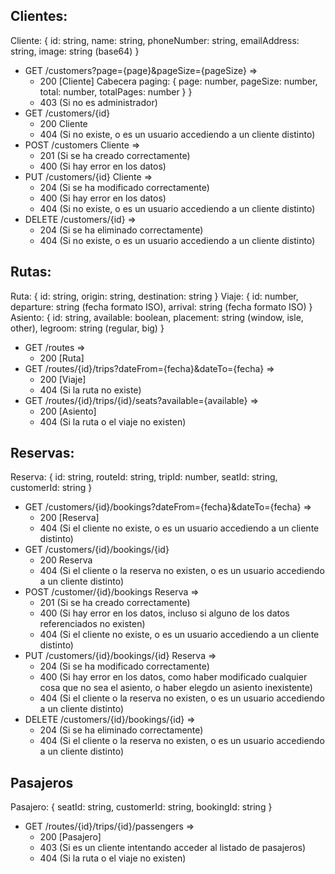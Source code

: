 ## Clientes:

Cliente: { id: string, name: string, phoneNumber: string, emailAddress: string, image: string (base64) }

* GET /customers?page={page}&pageSize={pageSize} => 
    * 200 [Cliente] Cabecera paging: { page: number, pageSize: number, total: number, totalPages: number } }
    * 403 (Si no es administrador)
* GET /customers/{id} 
    * 200 Cliente
    * 404 (Si no existe, o es un usuario accediendo a un cliente distinto)
* POST /customers Cliente => 
    * 201 (Si se ha creado correctamente)
    * 400 (Si hay error en los datos)
* PUT /customers/{id} Cliente =>
    * 204 (Si se ha modificado correctamente)
    * 400 (Si hay error en los datos)
    * 404 (Si no existe, o es un usuario accediendo a un cliente distinto)
* DELETE /customers/{id} => 
    * 204 (Si se ha eliminado correctamente)
    * 404 (Si no existe, o es un usuario accediendo a un cliente distinto)

## Rutas:

Ruta: { id: string, origin: string, destination: string }
Viaje: { id: number, departure: string (fecha formato ISO), arrival: string (fecha formato ISO) }
Asiento: { id: string, available: boolean, placement: string (window, isle, other), legroom: string (regular, big) }

* GET /routes => 
    * 200 [Ruta]
* GET /routes/{id}/trips?dateFrom={fecha}&dateTo={fecha} => 
    * 200 [Viaje]
    * 404 (Si la ruta no existe)
* GET /routes/{id}/trips/{id}/seats?available={available} =>
    * 200 [Asiento]
    * 404 (Si la ruta o el viaje no existen)

## Reservas:

Reserva: { id: string, routeId: string, tripId: number, seatId: string, customerId: string }

* GET /customers/{id}/bookings?dateFrom={fecha}&dateTo={fecha} =>
    * 200 [Reserva]
    * 404 (Si el cliente no existe, o es un usuario accediendo a un cliente distinto)
* GET /customers/{id}/bookings/{id}
    * 200 Reserva
    * 404 (Si el cliente o la reserva no existen, o es un usuario accediendo a un cliente distinto)
* POST /customer/{id}/bookings Reserva =>
    * 201 (Si se ha creado correctamente)
    * 400 (Si hay error en los datos, incluso si alguno de los datos referenciados no existen)
    * 404 (Si el cliente no existe, o es un usuario accediendo a un cliente distinto)
* PUT /customers/{id}/bookings/{id} Reserva =>
    * 204 (Si se ha modificado correctamente)
    * 400 (Si hay error en los datos, como haber modificado cualquier cosa que no sea el asiento, o haber elegdo un asiento inexistente)
    * 404 (Si el cliente o la reserva no existen, o es un usuario accediendo a un cliente distinto)
* DELETE /customers/{id}/bookings/{id} => 
    * 204 (Si se ha eliminado correctamente)
    * 404 (Si el cliente o la reserva no existen, o es un usuario accediendo a un cliente distinto)

## Pasajeros

Pasajero: { seatId: string, customerId: string, bookingId: string }

* GET /routes/{id}/trips/{id}/passengers =>
    * 200 [Pasajero]
    * 403 (Si es un cliente intentando acceder al listado de pasajeros)
    * 404 (Si la ruta o el viaje no existen)